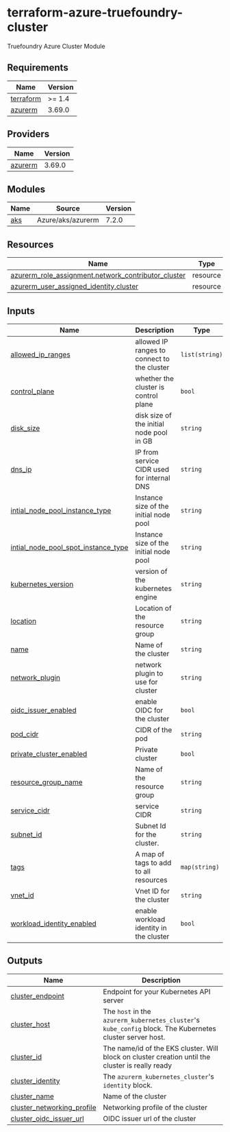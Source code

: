 # terraform-azure-truefoundry-cluster
Truefoundry Azure Cluster Module

<!-- BEGIN_TF_DOCS -->
## Requirements

| Name | Version |
|------|---------|
| <a name="requirement_terraform"></a> [terraform](#requirement\_terraform) | >= 1.4 |
| <a name="requirement_azurerm"></a> [azurerm](#requirement\_azurerm) | 3.69.0 |

## Providers

| Name | Version |
|------|---------|
| <a name="provider_azurerm"></a> [azurerm](#provider\_azurerm) | 3.69.0 |

## Modules

| Name | Source | Version |
|------|--------|---------|
| <a name="module_aks"></a> [aks](#module\_aks) | Azure/aks/azurerm | 7.2.0 |

## Resources

| Name | Type |
|------|------|
| [azurerm_role_assignment.network_contributor_cluster](https://registry.terraform.io/providers/hashicorp/azurerm/3.69.0/docs/resources/role_assignment) | resource |
| [azurerm_user_assigned_identity.cluster](https://registry.terraform.io/providers/hashicorp/azurerm/3.69.0/docs/resources/user_assigned_identity) | resource |

## Inputs

| Name | Description | Type | Default | Required |
|------|-------------|------|---------|:--------:|
| <a name="input_allowed_ip_ranges"></a> [allowed\_ip\_ranges](#input\_allowed\_ip\_ranges) | allowed IP ranges to connect to the cluster | `list(string)` | <pre>[<br>  "0.0.0.0/0"<br>]</pre> | no |
| <a name="input_control_plane"></a> [control\_plane](#input\_control\_plane) | whether the cluster is control plane | `bool` | n/a | yes |
| <a name="input_disk_size"></a> [disk\_size](#input\_disk\_size) | disk size of the initial node pool in GB | `string` | `"100"` | no |
| <a name="input_dns_ip"></a> [dns\_ip](#input\_dns\_ip) | IP from service CIDR used for internal DNS | `string` | `"10.0.0.10"` | no |
| <a name="input_intial_node_pool_instance_type"></a> [intial\_node\_pool\_instance\_type](#input\_intial\_node\_pool\_instance\_type) | Instance size of the initial node pool | `string` | `"Standard_D2s_v5"` | no |
| <a name="input_intial_node_pool_spot_instance_type"></a> [intial\_node\_pool\_spot\_instance\_type](#input\_intial\_node\_pool\_spot\_instance\_type) | Instance size of the initial node pool | `string` | `"Standard_D4s_v5"` | no |
| <a name="input_kubernetes_version"></a> [kubernetes\_version](#input\_kubernetes\_version) | version of the kubernetes engine | `string` | `"1.26"` | no |
| <a name="input_location"></a> [location](#input\_location) | Location of the resource group | `string` | n/a | yes |
| <a name="input_name"></a> [name](#input\_name) | Name of the cluster | `string` | n/a | yes |
| <a name="input_network_plugin"></a> [network\_plugin](#input\_network\_plugin) | network plugin to use for cluster | `string` | `"kubenet"` | no |
| <a name="input_oidc_issuer_enabled"></a> [oidc\_issuer\_enabled](#input\_oidc\_issuer\_enabled) | enable OIDC for the cluster | `bool` | `true` | no |
| <a name="input_pod_cidr"></a> [pod\_cidr](#input\_pod\_cidr) | CIDR of the pod | `string` | `"10.244.0.0/16"` | no |
| <a name="input_private_cluster_enabled"></a> [private\_cluster\_enabled](#input\_private\_cluster\_enabled) | Private cluster | `bool` | `false` | no |
| <a name="input_resource_group_name"></a> [resource\_group\_name](#input\_resource\_group\_name) | Name of the resource group | `string` | n/a | yes |
| <a name="input_service_cidr"></a> [service\_cidr](#input\_service\_cidr) | service CIDR | `string` | `"10.255.0.0/16"` | no |
| <a name="input_subnet_id"></a> [subnet\_id](#input\_subnet\_id) | Subnet Id for the cluster. | `string` | n/a | yes |
| <a name="input_tags"></a> [tags](#input\_tags) | A map of tags to add to all resources | `map(string)` | `{}` | no |
| <a name="input_vnet_id"></a> [vnet\_id](#input\_vnet\_id) | Vnet ID for the cluster | `string` | n/a | yes |
| <a name="input_workload_identity_enabled"></a> [workload\_identity\_enabled](#input\_workload\_identity\_enabled) | enable workload identity in the cluster | `bool` | `true` | no |

## Outputs

| Name | Description |
|------|-------------|
| <a name="output_cluster_endpoint"></a> [cluster\_endpoint](#output\_cluster\_endpoint) | Endpoint for your Kubernetes API server |
| <a name="output_cluster_host"></a> [cluster\_host](#output\_cluster\_host) | The `host` in the `azurerm_kubernetes_cluster`'s `kube_config` block. The Kubernetes cluster server host. |
| <a name="output_cluster_id"></a> [cluster\_id](#output\_cluster\_id) | The name/id of the EKS cluster. Will block on cluster creation until the cluster is really ready |
| <a name="output_cluster_identity"></a> [cluster\_identity](#output\_cluster\_identity) | The `azurerm_kubernetes_cluster`'s `identity` block. |
| <a name="output_cluster_name"></a> [cluster\_name](#output\_cluster\_name) | Name of the cluster |
| <a name="output_cluster_networking_profile"></a> [cluster\_networking\_profile](#output\_cluster\_networking\_profile) | Networking profile of the cluster |
| <a name="output_cluster_oidc_issuer_url"></a> [cluster\_oidc\_issuer\_url](#output\_cluster\_oidc\_issuer\_url) | OIDC issuer url of the cluster |
<!-- END_TF_DOCS -->